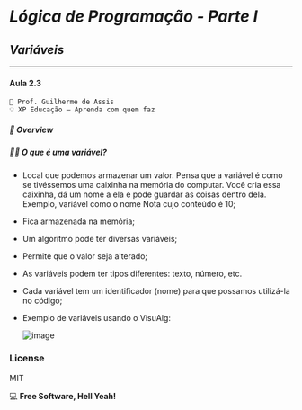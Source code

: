 # *Lógica de Programação - Parte I*
## *Variáveis*
***
#### Aula 2.3
    🧠 Prof. Guilherme de Assis
    💡 XP Educação – Aprenda com quem faz

##### 🛬 Overview
##### 🤷‍♀️ *O que é uma variável?*
- Local que podemos armazenar um valor. Pensa que a variável é como se tivéssemos uma caixinha na memória do computar. Você cria essa caixinha, dá um nome a ela e pode guardar as coisas dentro dela. Exemplo, variável como o nome Nota cujo conteúdo é 10;
- Fica armazenada na memória;
- Um algoritmo pode ter diversas variáveis;
- Permite que o valor seja alterado;
- As variáveis podem ter tipos diferentes: texto, número, etc.
- Cada variável tem um identificador (nome) para que possamos utilizá-la no código;
- Exemplo de variáveis usando o VisuAlg:

   ![image](https://user-images.githubusercontent.com/111368613/196523303-52ba9018-6137-42e5-b151-342b6d8fdae9.png)



### License
MIT

💻 **Free Software, Hell Yeah!**



